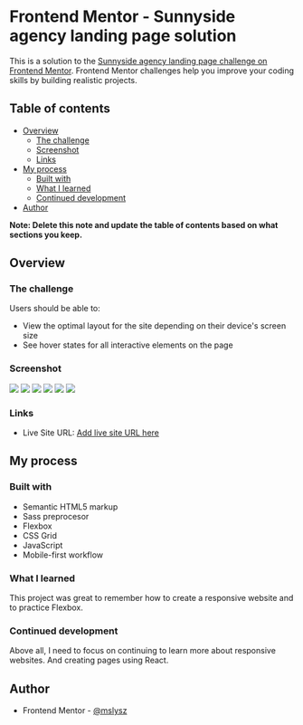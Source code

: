 # Frontend Mentor - Sunnyside agency landing page solution

This is a solution to the [Sunnyside agency landing page challenge on Frontend Mentor](https://www.frontendmentor.io/challenges/sunnyside-agency-landing-page-7yVs3B6ef). Frontend Mentor challenges help you improve your coding skills by building realistic projects.

## Table of contents

- [Overview](#overview)
  - [The challenge](#the-challenge)
  - [Screenshot](#screenshot)
  - [Links](#links)
- [My process](#my-process)
  - [Built with](#built-with)
  - [What I learned](#what-i-learned)
  - [Continued development](#continued-development)
- [Author](#author)

**Note: Delete this note and update the table of contents based on what sections you keep.**

## Overview

### The challenge

Users should be able to:

- View the optimal layout for the site depending on their device's screen size
- See hover states for all interactive elements on the page

### Screenshot

![](./images/screenshot1.png)
![](./images/screenshot2.png)
![](./images/screenshot3.png)
![](./images/screenshotmobile1.png)
![](./images/screenshotmobile2.png)
![](./images/screenshotmobile3.png)

### Links

- Live Site URL: [Add live site URL here](https://sunny-side-ms.netlify.app/)

## My process

### Built with

- Semantic HTML5 markup
- Sass preprocesor
- Flexbox
- CSS Grid
- JavaScript
- Mobile-first workflow

### What I learned

This project was great to remember how to create a responsive website and to practice Flexbox.

### Continued development

Above all, I need to focus on continuing to learn more about responsive websites.
And creating pages using React.

## Author

- Frontend Mentor - [@mslysz](https://www.frontendmentor.io/profile/mslysz)
